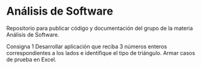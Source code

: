 # Análisis de Software
Repositorio para publicar código y documentación del grupo de la materia Análisis de Software.

Consigna 1
  Desarrollar aplicación que reciba 3 números enteros correspondientes a los lados e identifique el tipo de triángulo.
  Armar casos de prueba en Excel.
